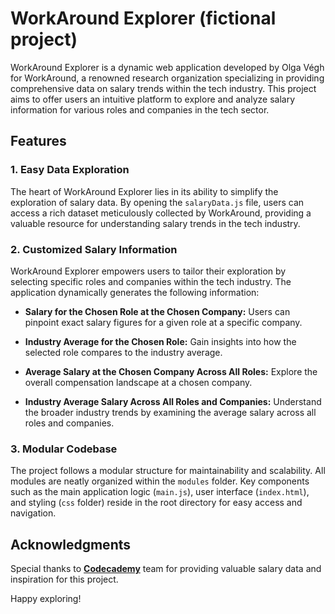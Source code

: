 # WorkAround Explorer (fictional project)

WorkAround Explorer is a dynamic web application developed by Olga Végh for WorkAround, a renowned research organization specializing in providing comprehensive data on salary trends within the tech industry. This project aims to offer users an intuitive platform to explore and analyze salary information for various roles and companies in the tech sector.

## Features

### 1. Easy Data Exploration

The heart of WorkAround Explorer lies in its ability to simplify the exploration of salary data. By opening the `salaryData.js` file, users can access a rich dataset meticulously collected by WorkAround, providing a valuable resource for understanding salary trends in the tech industry.

### 2. Customized Salary Information

WorkAround Explorer empowers users to tailor their exploration by selecting specific roles and companies within the tech industry. The application dynamically generates the following information:

-   **Salary for the Chosen Role at the Chosen Company:** Users can pinpoint exact salary figures for a given role at a specific company.
    
-   **Industry Average for the Chosen Role:** Gain insights into how the selected role compares to the industry average.
    
-   **Average Salary at the Chosen Company Across All Roles:** Explore the overall compensation landscape at a chosen company.
    
-   **Industry Average Salary Across All Roles and Companies:** Understand the broader industry trends by examining the average salary across all roles and companies.
    

### 3. Modular Codebase

The project follows a modular structure for maintainability and scalability. All modules are neatly organized within the `modules` folder. Key components such as the main application logic (`main.js`), user interface (`index.html`), and styling (`css` folder) reside in the root directory for easy access and navigation.

## Acknowledgments

Special thanks to **[Codecademy](https://www.codecademy.com/)** team for providing valuable salary data and inspiration for this project.

Happy exploring!
